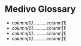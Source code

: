 Medivo Glossary
===============
- *column[0]*...........column[1]
- *column[0]*...........column[1]
- *column[0]*...........column[1]
- *column[0]*...........column[1]
